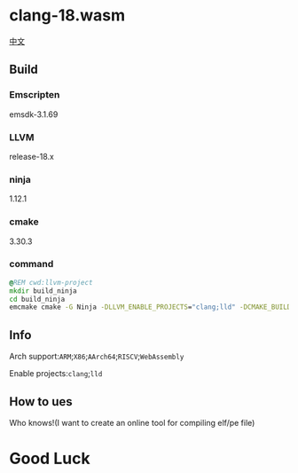 # clang-18.wasm
[中文](./README-CN.MD)
## Build
### Emscripten
emsdk-3.1.69
### LLVM
release-18.x
### ninja
1.12.1
### cmake
3.30.3
### command
```bat
@REM cwd:llvm-project
mkdir build_ninja
cd build_ninja
emcmake cmake -G Ninja -DLLVM_ENABLE_PROJECTS="clang;lld" -DCMAKE_BUILD_TYPE=MinSizeRel -DLLVM_INCLUDE_TESTS=OFF -DLLVM_INCLUDE_BENCHMARKS=OFF -DLLVM_INCLUDE_EXAMPLES=OFF -DLLVM_HOST_TRIPLE=wasm32-unknown-emscripten -DLLVM_TARGETS_TO_BUILD="ARM;X86;AArch64;RISCV;WebAssembly" -DCMAKE_CXX_FLAGS="-sWASM_BIGINT -sALLOW_MEMORY_GROWTH -sALLOW_TABLE_GROWTH" ../llvm
```

## Info
Arch support:`ARM`;`X86`;`AArch64`;`RISCV`;`WebAssembly`

Enable projects:`clang`;`lld`

## How to ues
Who knows!(I want to create an online tool for compiling elf/pe file)

# Good Luck
